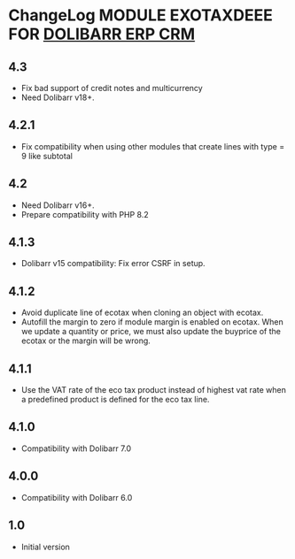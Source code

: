 # ChangeLog MODULE EXOTAXDEEE FOR <a href="https://www.dolibarr.org">DOLIBARR ERP CRM</a>


## 4.3

- Fix bad support of credit notes and multicurrency
- Need Dolibarr v18+.

## 4.2.1

- Fix compatibility when using other modules that create lines with type = 9 like subtotal


## 4.2

- Need Dolibarr v16+.
- Prepare compatibility with PHP 8.2


## 4.1.3

- Dolibarr v15 compatibility: Fix error CSRF in setup.


## 4.1.2

- Avoid duplicate line of ecotax when cloning an object with ecotax.
- Autofill the margin to zero if module margin is enabled on ecotax. When we update a quantity or price, we must also update the buyprice of the ecotax or the margin will be wrong.


## 4.1.1

- Use the VAT rate of the eco tax product instead of highest vat rate when a predefined product
  is defined for the eco tax line.


## 4.1.0

- Compatibility with Dolibarr 7.0


## 4.0.0

- Compatibility with Dolibarr 6.0


## 1.0

- Initial version

